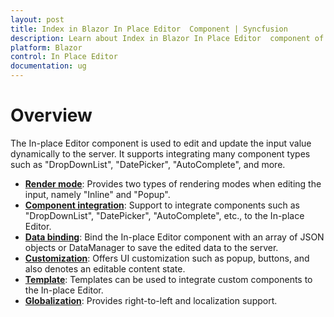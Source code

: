```yaml
---
layout: post
title: Index in Blazor In Place Editor  Component | Syncfusion 
description: Learn about Index in Blazor In Place Editor  component of Syncfusion, and more details.
platform: Blazor
control: In Place Editor 
documentation: ug
---
```


# Overview

The In-place Editor component is used to edit and update the input value dynamically to the server. It supports integrating many component types such as "DropDownList", "DatePicker", "AutoComplete", and more.

* **[Render mode](./configuration)**: Provides two types of rendering modes when editing the input, namely "Inline" and "Popup".
* **[Component integration](./controls)**: Support to integrate components such as "DropDownList", "DatePicker", "AutoComplete", etc., to the In-place Editor.
* **[Data binding](./data-binding)**: Bind the In-place Editor component with an array of JSON objects or DataManager to save the edited data to the server.
* **[Customization](./buttons)**: Offers UI customization such as popup, buttons, and also denotes an editable content state.
* **[Template](./integration)**: Templates can be used to integrate custom components to the In-place Editor.
* **[Globalization](./localization)**: Provides right-to-left and localization support.
